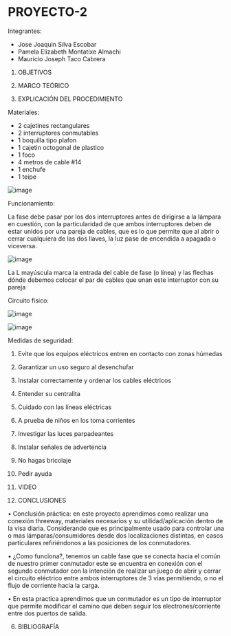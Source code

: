 # PROYECTO-2


Integrantes:

- Jose Joaquin Silva Escobar
- Pamela Elizabeth Montatixe Almachi
- Mauricio Joseph Taco Cabrera

1. OBJETIVOS



2. MARCO TEÓRICO



3. EXPLICACIÓN DEL PROCEDIMIENTO

Materiales:

- 2 cajetines rectangulares
- 2 interruptores conmutables
- 1 boquilla tipo plafon
- 1 cajetin octogonal de plastico
- 1 foco
- 4 metros de cable #14
- 1 enchufe
- 1 teipe

![image](https://user-images.githubusercontent.com/117045943/213477545-1569005f-452a-4306-8ff3-4c8d6e549a2a.png)

Funcionamiento:

La fase debe pasar por los dos interruptores antes de dirigirse a la lámpara en cuestión, con la particularidad de que ambos interruptores deben de estar unidos por una pareja de cables, que es lo que permite que al abrir o cerrar cualquiera de las dos llaves, la luz pase de encendida a apagada o viceversa.

![image](https://user-images.githubusercontent.com/117045943/213478429-8b3138fc-ae00-41ac-89cd-bba7eeea2f59.png)

La L mayúscula marca la entrada del cable de fase (o línea) y las flechas dónde debemos colocar el par de cables que unan este interruptor con su pareja

Circuito fisico:

![image](https://user-images.githubusercontent.com/117045943/213479192-072c49ba-b156-40c0-aefa-ba6e19b1b29f.png)

![image](https://user-images.githubusercontent.com/117045943/213479225-ffd8fe59-f84d-4658-99bb-97da7bb67672.png)

Medidas de seguridad:

1. Evite que los equipos eléctricos entren en contacto con zonas húmedas
2. Garantizar un uso seguro al desenchufar
3. Instalar correctamente y ordenar los cables eléctricos
4. Entender su centralita
5. Cuidado con las líneas eléctricas
6. A prueba de niños en los toma corrientes
7. Investigar las luces parpadeantes
8. Instalar señales de advertencia
9. No hagas bricolaje
10. Pedir ayuda



4. VIDEO



5. CONCLUSIONES

•	Conclusión práctica: en este proyecto aprendimos como realizar una conexión threeway, materiales necesarios y su utilidad/aplicación dentro de la visa diaria. Considerando que es principalmente usado para controlar una o mas lámparas/consumidores desde dos localizaciones distintas, en casos particulares refiriéndonos a las posiciones de los conmutadores.

•	¿Como funciona?, tenemos un cable fase que se conecta hacia el común de nuestro primer conmutador este se encuentra en conexión con el segundo conmutador con la intención de realizar un juego de abrir y cerrar el circuito eléctrico entre ambos interruptores de 3 vías permitiendo, o no el flujo de corriente hacia la carga.

•	En esta practica aprendimos que  un conmutador es un tipo de interruptor que permite modificar el camino que deben seguir los electrones/corriente entre dos puertos de salida.

6. BIBLIOGRAFÍA


